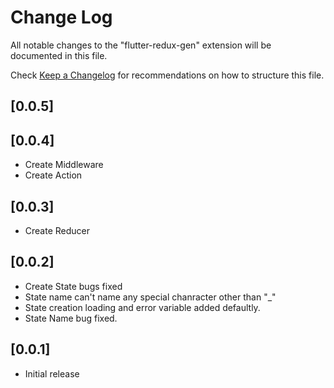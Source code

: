 # Change Log

All notable changes to the "flutter-redux-gen" extension will be documented in this file.

Check [Keep a Changelog](http://keepachangelog.com/) for recommendations on how to structure this file.

## [0.0.5]

## [0.0.4]

- Create Middleware
- Create Action

## [0.0.3]

- Create Reducer

## [0.0.2]

- Create State bugs fixed
- State name can't name any special chanracter other than "_"
- State creation loading and error variable added defaultly.
- State Name bug fixed.

## [0.0.1]

- Initial release